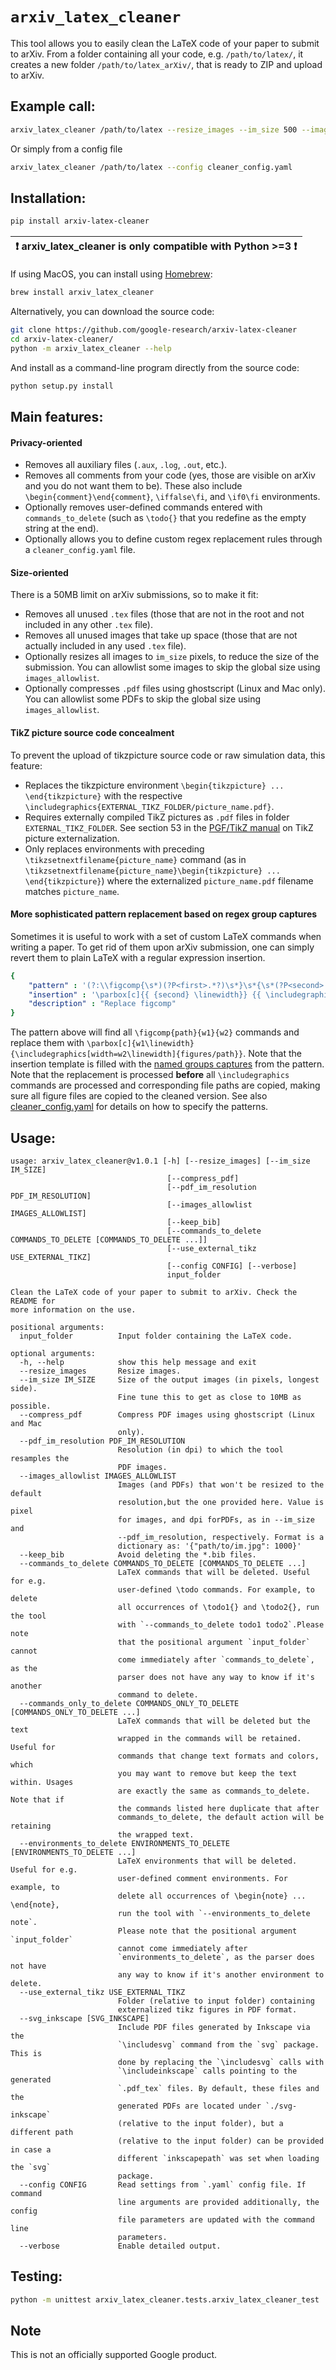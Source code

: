 # `arxiv_latex_cleaner`

This tool allows you to easily clean the LaTeX code of your paper to submit to
arXiv. From a folder containing all your code, e.g. `/path/to/latex/`, it
creates a new folder `/path/to/latex_arXiv/`, that is ready to ZIP and upload to
arXiv.

## Example call:

```bash
arxiv_latex_cleaner /path/to/latex --resize_images --im_size 500 --images_allowlist='{"images/im.png":2000}'
```

Or simply from a config file

```bash
arxiv_latex_cleaner /path/to/latex --config cleaner_config.yaml
```

## Installation:

```bash
pip install arxiv-latex-cleaner
```

| :exclamation: arxiv_latex_cleaner is only compatible with Python >=3 :exclamation: |
| ---------------------------------------------------------------------------------- |

If using MacOS, you can install using [Homebrew](https://brew.sh/):

```bash
brew install arxiv_latex_cleaner
```

Alternatively, you can download the source code:

```bash
git clone https://github.com/google-research/arxiv-latex-cleaner
cd arxiv-latex-cleaner/
python -m arxiv_latex_cleaner --help
```

And install as a command-line program directly from the source code:

```bash
python setup.py install
```

## Main features:

#### Privacy-oriented

*   Removes all auxiliary files (`.aux`, `.log`, `.out`, etc.).
*   Removes all comments from your code (yes, those are visible on arXiv and you
    do not want them to be). These also include `\begin{comment}\end{comment}`,
    `\iffalse\fi`, and `\if0\fi` environments.
*   Optionally removes user-defined commands entered with `commands_to_delete`
    (such as `\todo{}` that you redefine as the empty string at the end).
*   Optionally allows you to define custom regex replacement rules through a
    `cleaner_config.yaml` file.

#### Size-oriented

There is a 50MB limit on arXiv submissions, so to make it fit:

*   Removes all unused `.tex` files (those that are not in the root and not
    included in any other `.tex` file).
*   Removes all unused images that take up space (those that are not actually
    included in any used `.tex` file).
*   Optionally resizes all images to `im_size` pixels, to reduce the size of the
    submission. You can allowlist some images to skip the global size using
    `images_allowlist`.
*   Optionally compresses `.pdf` files using ghostscript (Linux and Mac only).
    You can allowlist some PDFs to skip the global size using
    `images_allowlist`.

#### TikZ picture source code concealment

To prevent the upload of tikzpicture source code or raw simulation data, this
feature:

*   Replaces the tikzpicture environment `\begin{tikzpicture} ...
    \end{tikzpicture}` with the respective
    `\includegraphics{EXTERNAL_TIKZ_FOLDER/picture_name.pdf}`.
*   Requires externally compiled TikZ pictures as `.pdf` files in folder
    `EXTERNAL_TIKZ_FOLDER`. See section 53 in the
    [PGF/TikZ manual](https://ctan.org/pkg/pgf?lang=en) on TikZ picture
    externalization.
*   Only replaces environments with preceding
    `\tikzsetnextfilename{picture_name}` command (as in
    `\tikzsetnextfilename{picture_name}\begin{tikzpicture} ...
    \end{tikzpicture}`) where the externalized `picture_name.pdf` filename
    matches `picture_name`.

#### More sophisticated pattern replacement based on regex group captures

Sometimes it is useful to work with a set of custom LaTeX commands when writing
a paper. To get rid of them upon arXiv submission, one can simply revert them to
plain LaTeX with a regular expression insertion.

```yaml
{
    "pattern" : '(?:\\figcomp{\s*)(?P<first>.*?)\s*}\s*{\s*(?P<second>.*?)\s*}\s*{\s*(?P<third>.*?)\s*}',
    "insertion" : '\parbox[c]{{ {second} \linewidth}} {{ \includegraphics[width= {third} \linewidth]{{figures/{first} }} }}',
    "description" : "Replace figcomp"
}
```

The pattern above will find all `\figcomp{path}{w1}{w2}` commands and replace
them with
`\parbox[c]{w1\linewidth}{\includegraphics[width=w2\linewidth]{figures/path}}`.
Note that the insertion template is filled with the
[named groups captures](https://docs.python.org/3/library/re.html#regular-expression-examples)
from the pattern. Note that the replacement is processed **before** all
`\includegraphics` commands are processed and corresponding file paths are
copied, making sure all figure files are copied to the cleaned version. See also
[cleaner_config.yaml](cleaner_config.yaml) for details on how to specify the
patterns.

## Usage:

```
usage: arxiv_latex_cleaner@v1.0.1 [-h] [--resize_images] [--im_size IM_SIZE]
                                   [--compress_pdf]
                                   [--pdf_im_resolution PDF_IM_RESOLUTION]
                                   [--images_allowlist IMAGES_ALLOWLIST]
                                   [--keep_bib]
                                   [--commands_to_delete COMMANDS_TO_DELETE [COMMANDS_TO_DELETE ...]]
                                   [--use_external_tikz USE_EXTERNAL_TIKZ]
                                   [--config CONFIG] [--verbose]
                                   input_folder

Clean the LaTeX code of your paper to submit to arXiv. Check the README for
more information on the use.

positional arguments:
  input_folder          Input folder containing the LaTeX code.

optional arguments:
  -h, --help            show this help message and exit
  --resize_images       Resize images.
  --im_size IM_SIZE     Size of the output images (in pixels, longest side).
                        Fine tune this to get as close to 10MB as possible.
  --compress_pdf        Compress PDF images using ghostscript (Linux and Mac
                        only).
  --pdf_im_resolution PDF_IM_RESOLUTION
                        Resolution (in dpi) to which the tool resamples the
                        PDF images.
  --images_allowlist IMAGES_ALLOWLIST
                        Images (and PDFs) that won't be resized to the default
                        resolution,but the one provided here. Value is pixel
                        for images, and dpi forPDFs, as in --im_size and
                        --pdf_im_resolution, respectively. Format is a
                        dictionary as: '{"path/to/im.jpg": 1000}'
  --keep_bib            Avoid deleting the *.bib files.
  --commands_to_delete COMMANDS_TO_DELETE [COMMANDS_TO_DELETE ...]
                        LaTeX commands that will be deleted. Useful for e.g.
                        user-defined \todo commands. For example, to delete
                        all occurrences of \todo1{} and \todo2{}, run the tool
                        with `--commands_to_delete todo1 todo2`.Please note
                        that the positional argument `input_folder` cannot
                        come immediately after `commands_to_delete`, as the
                        parser does not have any way to know if it's another
                        command to delete.
  --commands_only_to_delete COMMANDS_ONLY_TO_DELETE [COMMANDS_ONLY_TO_DELETE ...]
                        LaTeX commands that will be deleted but the text 
                        wrapped in the commands will be retained. Useful for
                        commands that change text formats and colors, which
                        you may want to remove but keep the text within. Usages
                        are exactly the same as commands_to_delete. Note that if
                        the commands listed here duplicate that after
                        commands_to_delete, the default action will be retaining
                        the wrapped text.
  --environments_to_delete ENVIRONMENTS_TO_DELETE [ENVIRONMENTS_TO_DELETE ...]
                        LaTeX environments that will be deleted. Useful for e.g. 
                        user-defined comment environments. For example, to 
                        delete all occurrences of \begin{note} ... \end{note},
                        run the tool with `--environments_to_delete note`. 
                        Please note that the positional argument `input_folder`
                        cannot come immediately after
                        `environments_to_delete`, as the parser does not have
                        any way to know if it's another environment to delete.
  --use_external_tikz USE_EXTERNAL_TIKZ
                        Folder (relative to input folder) containing
                        externalized tikz figures in PDF format.
  --svg_inkscape [SVG_INKSCAPE]
                        Include PDF files generated by Inkscape via the
                        `\includesvg` command from the `svg` package. This is
                        done by replacing the `\includesvg` calls with
                        `\includeinkscape` calls pointing to the generated
                        `.pdf_tex` files. By default, these files and the
                        generated PDFs are located under `./svg-inkscape`
                        (relative to the input folder), but a different path
                        (relative to the input folder) can be provided in case a
                        different `inkscapepath` was set when loading the `svg`
                        package.
  --config CONFIG       Read settings from `.yaml` config file. If command
                        line arguments are provided additionally, the config
                        file parameters are updated with the command line
                        parameters.
  --verbose             Enable detailed output.
```

## Testing:

```bash
python -m unittest arxiv_latex_cleaner.tests.arxiv_latex_cleaner_test
```

## Note

This is not an officially supported Google product.
